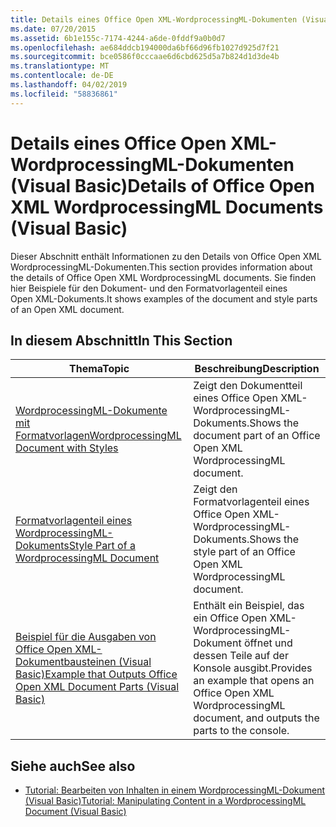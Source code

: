 ```yaml
---
title: Details eines Office Open XML-WordprocessingML-Dokumenten (Visual Basic)
ms.date: 07/20/2015
ms.assetid: 6b1e155c-7174-4244-a6de-0fddf9a0b0d7
ms.openlocfilehash: ae684ddcb194000da6bf66d96fb1027d925d7f21
ms.sourcegitcommit: bce0586f0cccaae6d6cbd625d5a7b824d1d3de4b
ms.translationtype: MT
ms.contentlocale: de-DE
ms.lasthandoff: 04/02/2019
ms.locfileid: "58836861"
---
```

# <a name="details-of-office-open-xml-wordprocessingml-documents-visual-basic"></a><span data-ttu-id="04134-102">Details eines Office Open XML-WordprocessingML-Dokumenten (Visual Basic)</span><span class="sxs-lookup"><span data-stu-id="04134-102">Details of Office Open XML WordprocessingML Documents (Visual Basic)</span></span>
<span data-ttu-id="04134-103">Dieser Abschnitt enthält Informationen zu den Details von Office Open XML WordprocessingML-Dokumenten.</span><span class="sxs-lookup"><span data-stu-id="04134-103">This section provides information about the details of Office Open XML WordprocessingML documents.</span></span> <span data-ttu-id="04134-104">Sie finden hier Beispiele für den Dokument- und den Formatvorlagenteil eines Open XML-Dokuments.</span><span class="sxs-lookup"><span data-stu-id="04134-104">It shows examples of the document and style parts of an Open XML document.</span></span>  
  
## <a name="in-this-section"></a><span data-ttu-id="04134-105">In diesem Abschnitt</span><span class="sxs-lookup"><span data-stu-id="04134-105">In This Section</span></span>  
  
|<span data-ttu-id="04134-106">Thema</span><span class="sxs-lookup"><span data-stu-id="04134-106">Topic</span></span>|<span data-ttu-id="04134-107">Beschreibung</span><span class="sxs-lookup"><span data-stu-id="04134-107">Description</span></span>|  
|-----------|-----------------|  
|[<span data-ttu-id="04134-108">WordprocessingML-Dokumente mit Formatvorlagen</span><span class="sxs-lookup"><span data-stu-id="04134-108">WordprocessingML Document with Styles</span></span>](../../../../visual-basic/programming-guide/concepts/linq/wordprocessingml-document-with-styles.md)|<span data-ttu-id="04134-109">Zeigt den Dokumentteil eines Office Open XML-WordprocessingML-Dokuments.</span><span class="sxs-lookup"><span data-stu-id="04134-109">Shows the document part of an Office Open XML WordprocessingML document.</span></span>|  
|[<span data-ttu-id="04134-110">Formatvorlagenteil eines WordprocessingML-Dokuments</span><span class="sxs-lookup"><span data-stu-id="04134-110">Style Part of a WordprocessingML Document</span></span>](../../../../visual-basic/programming-guide/concepts/linq/style-part-of-a-wordprocessingml-document.md)|<span data-ttu-id="04134-111">Zeigt den Formatvorlagenteil eines Office Open XML-WordprocessingML-Dokuments.</span><span class="sxs-lookup"><span data-stu-id="04134-111">Shows the style part of an Office Open XML WordprocessingML document.</span></span>|  
|[<span data-ttu-id="04134-112">Beispiel für die Ausgaben von Office Open XML-Dokumentbausteinen (Visual Basic)</span><span class="sxs-lookup"><span data-stu-id="04134-112">Example that Outputs Office Open XML Document Parts (Visual Basic)</span></span>](../../../../visual-basic/programming-guide/concepts/linq/example-that-outputs-office-open-xml-document-parts.md)|<span data-ttu-id="04134-113">Enthält ein Beispiel, das ein Office Open XML-WordprocessingML-Dokument öffnet und dessen Teile auf der Konsole ausgibt.</span><span class="sxs-lookup"><span data-stu-id="04134-113">Provides an example that opens an Office Open XML WordprocessingML document, and outputs the parts to the console.</span></span>|  
  
## <a name="see-also"></a><span data-ttu-id="04134-114">Siehe auch</span><span class="sxs-lookup"><span data-stu-id="04134-114">See also</span></span>

- [<span data-ttu-id="04134-115">Tutorial: Bearbeiten von Inhalten in einem WordprocessingML-Dokument (Visual Basic)</span><span class="sxs-lookup"><span data-stu-id="04134-115">Tutorial: Manipulating Content in a WordprocessingML Document (Visual Basic)</span></span>](../../../../visual-basic/programming-guide/concepts/linq/tutorial-manipulating-content-in-a-wordprocessingml-document.md)
